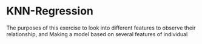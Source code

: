 # KNN-Regression
The purposes of this exercise to look into different features to observe their relationship, and Making a model based on several features of individual 
